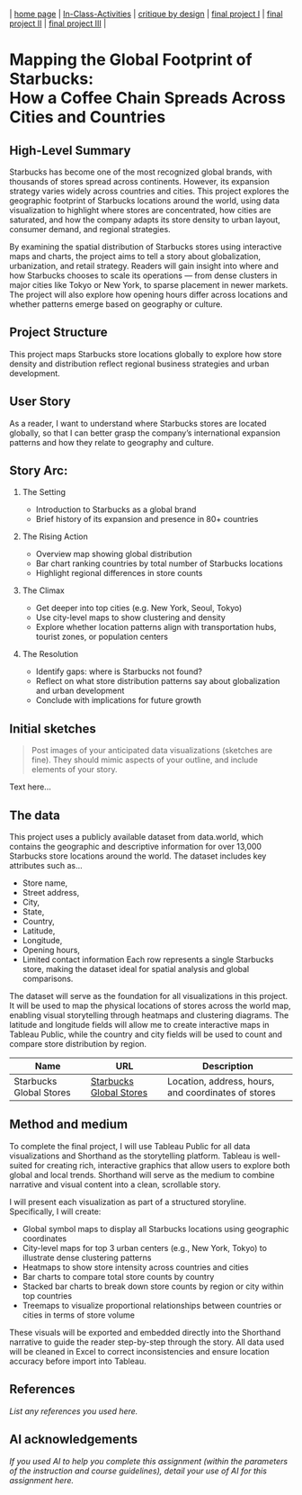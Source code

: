 | [home page](https://jacobly0506.github.io/hojoon-portfolio/) | [In-Class-Activities](dataviz-examples) | [critique by design](critique-by-design) | [final project I](final-project-part-one) | [final project II](final-project-part-two) | [final project III](final-project-part-three) |

# Mapping the Global Footprint of Starbucks: <br/>How a Coffee Chain Spreads Across Cities and Countries

## High-Level Summary

Starbucks has become one of the most recognized global brands, with thousands of stores spread across continents. However, its expansion strategy varies widely across countries and cities. This project explores the geographic footprint of Starbucks locations around the world, using data visualization to highlight where stores are concentrated, how cities are saturated, and how the company adapts its store density to urban layout, consumer demand, and regional strategies.

By examining the spatial distribution of Starbucks stores using interactive maps and charts, the project aims to tell a story about globalization, urbanization, and retail strategy. Readers will gain insight into where and how Starbucks chooses to scale its operations — from dense clusters in major cities like Tokyo or New York, to sparse placement in newer markets. The project will also explore how opening hours differ across locations and whether patterns emerge based on geography or culture.

## Project Structure

This project maps Starbucks store locations globally to explore how store density and distribution reflect regional business strategies and urban development.

## User Story

As a reader, I want to understand where Starbucks stores are located globally, so that I can better grasp the company’s international expansion patterns and how they relate to geography and culture.

## Story Arc:

1. The Setting
   - Introduction to Starbucks as a global brand
   - Brief history of its expansion and presence in 80+ countries

2. The Rising Action
   - Overview map showing global distribution
   - Bar chart ranking countries by total number of Starbucks locations
   - Highlight regional differences in store counts

3. The Climax
   - Get deeper into top cities (e.g. New York, Seoul, Tokyo)
   - Use city-level maps to show clustering and density
   - Explore whether location patterns align with transportation hubs, tourist zones, or population centers

4. The Resolution
   - Identify gaps: where is Starbucks not found?
   - Reflect on what store distribution patterns say about globalization and urban development
   - Conclude with implications for future growth

## Initial sketches
> Post images of your anticipated data visualizations (sketches are fine). They should mimic aspects of your outline, and include elements of your story.  

Text here...

## The data

This project uses a publicly available dataset from data.world, which contains the geographic and descriptive information for over 13,000 Starbucks store locations around the world. The dataset includes key attributes such as... 
- Store name,
- Street address,
- City,
- State,
- Country,
- Latitude,
- Longitude,
- Opening hours,
- Limited contact information
Each row represents a single Starbucks store, making the dataset ideal for spatial analysis and global comparisons.

The dataset will serve as the foundation for all visualizations in this project. It will be used to map the physical locations of stores across the world map, enabling visual storytelling through heatmaps and clustering diagrams. The latitude and longitude fields will allow me to create interactive maps in Tableau Public, while the country and city fields will be used to count and compare store distribution by region.

| Name | URL | Description |
|------|-----|-------------|
|Starbucks Global Stores|[Starbucks Global Stores](https://data.world/data-hut/starbucks-store-location-data)|Location, address, hours, and coordinates of stores|

## Method and medium

To complete the final project, I will use Tableau Public for all data visualizations and Shorthand as the storytelling platform. Tableau is well-suited for creating rich, interactive graphics that allow users to explore both global and local trends. Shorthand will serve as the medium to combine narrative and visual content into a clean, scrollable story.

I will present each visualization as part of a structured storyline. Specifically, I will create:

- Global symbol maps to display all Starbucks locations using geographic coordinates
- City-level maps for top 3 urban centers (e.g., New York, Tokyo) to illustrate dense clustering patterns
- Heatmaps to show store intensity across countries and cities
- Bar charts to compare total store counts by country
- Stacked bar charts to break down store counts by region or city within top countries
- Treemaps to visualize proportional relationships between countries or cities in terms of store volume

These visuals will be exported and embedded directly into the Shorthand narrative to guide the reader step-by-step through the story. All data used will be cleaned in Excel to correct inconsistencies and ensure location accuracy before import into Tableau.

## References
_List any references you used here._

## AI acknowledgements
_If you used AI to help you complete this assignment (within the parameters of the instruction and course guidelines), detail your use of AI for this assignment here._
